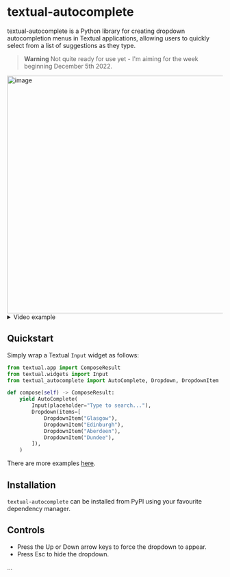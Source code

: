 # textual-autocomplete

textual-autocomplete is a Python library for creating dropdown autocompletion menus in
Textual applications, allowing users to quickly select from a list of suggestions as
they type.

> **Warning**
> Not quite ready for use yet - I'm aiming for the week beginning December 5th 2022.

<img width="554" alt="image" src="https://user-images.githubusercontent.com/5740731/205718538-5599a9db-48a2-49dd-99c3-34d43459b81a.png">

<details>
<summary>Video example</summary>

https://user-images.githubusercontent.com/5740731/205718330-a9364894-9133-40ca-8249-6e3dcc13f456.mov

</details>


## Quickstart

Simply wrap a Textual `Input` widget as follows:

```python
from textual.app import ComposeResult
from textual.widgets import Input
from textual_autocomplete import AutoComplete, Dropdown, DropdownItem

def compose(self) -> ComposeResult:
    yield AutoComplete(
        Input(placeholder="Type to search..."),
        Dropdown(items=[
            DropdownItem("Glasgow"),
            DropdownItem("Edinburgh"),
            DropdownItem("Aberdeen"),
            DropdownItem("Dundee"),
        ]),
    )
```

There are more examples [here](./examples).

## Installation

`textual-autocomplete` can be installed from PyPI using your favourite dependency
manager.

## Controls

- Press the Up or Down arrow keys to force the dropdown to appear.
- Press Esc to hide the dropdown.

...
